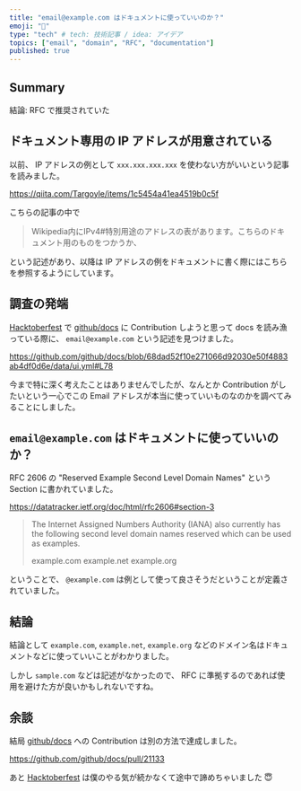 ```yaml
---
title: "email@example.com はドキュメントに使っていいのか？"
emoji: "📨"
type: "tech" # tech: 技術記事 / idea: アイデア
topics: ["email", "domain", "RFC", "documentation"]
published: true
---
```


## Summary

結論: RFC で推奨されていた

## ドキュメント専用の IP アドレスが用意されている

以前、 IP アドレスの例として `xxx.xxx.xxx.xxx` を使わない方がいいという記事を読みました。

https://qiita.com/Targoyle/items/1c5454a41ea4519b0c5f

こちらの記事の中で

> Wikipedia内にIPv4#特別用途のアドレスの表があります。こちらのドキュメント用のものをつかうか、

という記述があり、以降は IP アドレスの例をドキュメントに書く際にはこちらを参照するようにしています。

## 調査の発端

[Hacktoberfest](https://hacktoberfest.com/) で [github/docs](https://github.com/github/docs) に Contribution しようと思って docs を読み漁っている際に、 `email@example.com` という記述を見つけました。

https://github.com/github/docs/blob/68dad52f10e271066d92030e50f4883ab4df0d6e/data/ui.yml#L78

今まで特に深く考えたことはありませんでしたが、なんとか Contribution がしたいという一心でこの Email アドレスが本当に使っていいものなのかを調べてみることにしました。

## `email@example.com` はドキュメントに使っていいのか？

RFC 2606 の "Reserved Example Second Level Domain Names" という Section に書かれていました。

https://datatracker.ietf.org/doc/html/rfc2606#section-3

> The Internet Assigned Numbers Authority (IANA) also currently has the
> following second level domain names reserved which can be used as
> examples.
>
>   example.com
>   example.net
>   example.org

ということで、 `@example.com` は例として使って良さそうだということが定義されていました。

## 結論

結論として `example.com`, `example.net`, `example.org` などのドメイン名はドキュメントなどに使っていいことがわかりました。

しかし `sample.com` などは記述がなかったので、 RFC に準拠するのであれば使用を避けた方が良いかもしれないですね。

## 余談

結局 [github/docs](https://github.com/github/docs) への Contribution は別の方法で達成しました。

https://github.com/github/docs/pull/21133

あと [Hacktoberfest](https://hacktoberfest.com/) は僕のやる気が続かなくて途中で諦めちゃいました 😇
